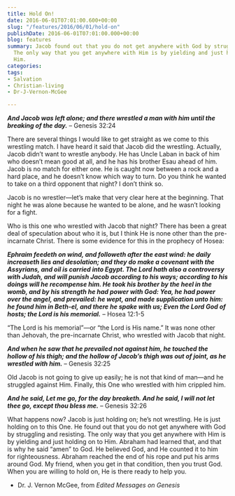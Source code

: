 ```yaml
---
title: Hold On!
date: 2016-06-01T07:01:00.600+00:00
slug: "/features/2016/06/01/hold-on"
publishDate: 2016-06-01T07:01:00.000+00:00
blog: features
summary: Jacob found out that you do not get anywhere with God by struggling and resisting.
  The only way that you get anywhere with Him is by yielding and just holding on to
  Him.
categories: 
tags:
- Salvation
- Christian-living
- Dr-J-Vernon-McGee

---
```

***And Jacob was left alone; and there wrestled a man with him until the breaking of the day.*** – Genesis 32:24


There are several things I would like to get straight as we come to this wrestling match. I have heard it said that Jacob did the wrestling. Actually, Jacob didn’t want to wrestle anybody. He has Uncle Laban in back of him who doesn’t mean good at all, and he has his brother Esau ahead of him. Jacob is no match for either one. He is caught now between a rock and a hard place, and he doesn’t know which way to turn. Do you think he wanted to take on a third opponent that night? I don’t think so.


Jacob is no wrestler—let’s make that very clear here at the beginning. That night he was alone because he wanted to be alone, and he wasn’t looking for a fight.


Who is this one who wrestled with Jacob that night? There has been a great deal of speculation about who it is, but I think He is none other than the pre-incarnate Christ. There is some evidence for this in the prophecy of Hosea:


***Ephraim feedeth on wind, and followeth after the east wind: he daily increaseth lies and desolation; and they do make a covenant with the Assyrians, and oil is carried into Egypt. The Lord hath also a controversy with Judah, and will punish Jacob according to his ways; according to his doings will he recompense him. He took his brother by the heel in the womb, and by his strength he had power with God: Yea, he had power over the angel, and prevailed: he wept, and made supplication unto him: he found him in Beth-el, and there he spake with us; Even the Lord God of hosts; the Lord is his memorial.*** – Hosea 12:1-5


“The Lord is his memorial”—or “the Lord is His name.” It was none other than Jehovah, the pre-incarnate Christ, who wrestled with Jacob that night.


***And when he saw that he prevailed not against him, he touched the hollow of his thigh; and the hollow of Jacob’s thigh was out of joint, as he wrestled with him.*** – Genesis 32:25


Old Jacob is not going to give up easily; he is not that kind of man—and he struggled against Him. Finally, this One who wrestled with him crippled him.


***And he said, Let me go, for the day breaketh. And he said, I will not let thee go, except thou bless me.*** – Genesis 32:26


What happens now? Jacob is just holding on; he’s not wrestling. He is just holding on to this One. He found out that you do not get anywhere with God by struggling and resisting. The only way that you get anywhere with Him is by yielding and just holding on to Him. Abraham had learned that, and that is why he said “amen” to God. He believed God, and He counted it to him for righteousness. Abraham reached the end of his rope and put his arms around God. My friend, when you get in that condition, then you trust God. When you are willing to hold on, He is there ready to help you.


- Dr. J. Vernon McGee, from *Edited Messages on Genesis*
